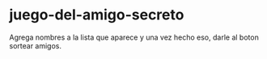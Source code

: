 # juego-del-amigo-secreto


<p>Agrega nombres a la lista que aparece y una vez hecho eso, darle al boton sortear amigos.</p>
